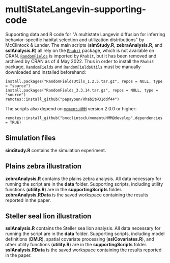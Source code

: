 # multiStateLangevin-supporting-code
Supporting data and R code for "A multistate Langevin diffusion for inferring behavior-specific habitat selection and utilization distributions" by McClintock &amp; Lander. The main scripts (**simStudy.R**, **zebraAnalysis.R**, and **sslAnalysis.R**) all rely on the [`Rhabit`](https://github.com/papayoun/Rhabit)  package, which is not available on CRAN. [`RandomFields`](https://cran.r-project.org/package=RandomFields) is imported by `Rhabit`, but it has been removed and archived by CRAN as of 4 May 2022. Thus in order to install the `Rhabit` package, [`RandomFields`](https://cran.r-project.org/src/contrib/Archive/RandomFields/RandomFields_3.3.14.tar.gz) and [`RandomFieldsUtils`](https://cran.r-project.org/src/contrib/Archive/RandomFieldsUtils/RandomFieldsUtils_1.2.5.tar.gz) must be manually downloaded and installed beforehand:
```
install.packages("RandomFieldsUtils_1.2.5.tar.gz", repos = NULL, type = "source")
install.packages("RandomFields_3.3.14.tar.gz", repos = NULL, type = "source")
remotes::install_github("papayoun/Rhabit@31ddf44")
```
The scripts also depend on [`momentuHMM`](https://doi.org/10.1111/2041-210X.12995) version 2.0.0 or higher:
```
remotes::install_github("bmcclintock/momentuHMM@develop",dependencies = TRUE) 
```
## Simulation files
**simStudy.R** contains the simulation experiment.

## Plains zebra illustration
**zebraAnalysis.R** contains the plains zebra analysis. All data necessary for running the script are in the **data** folder. Supporting scripts, including utility functions (**utility.R**) are in the **supportingScripts** folder. **zebraAnalysis.RData** is the saved workspace containing the results reported in the paper. 


## Steller seal lion illustration
**sslAnalysis.R** contains the Steller sea lion analysis. All data necessary for running the script are in the **data** folder. Supporting scripts, including model definitions (**DM.R**), spatial covariate processing (**sslCovariates.R**), and other utility functions (**utility.R**) are in the **supportingScripts** folder. **sslAnalysis.RData** is the saved workspace containing the results reported in the paper. 
